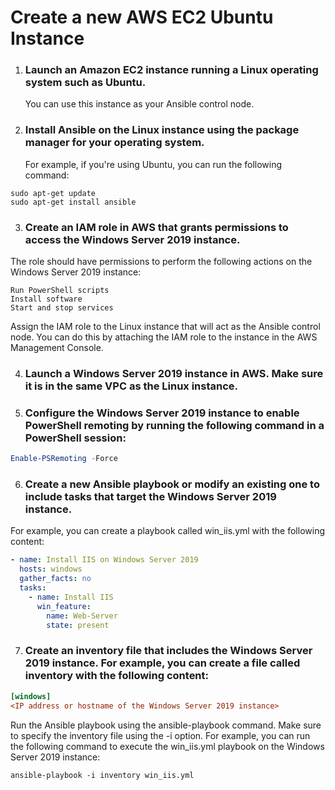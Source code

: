 # Create a new AWS EC2 Ubuntu Instance
1. ### Launch an Amazon EC2 instance running a Linux operating system such as Ubuntu. 
    You can use this instance as your Ansible control node.

2. ### Install Ansible on the Linux instance using the package manager for your operating system. 
    For example, if you're using Ubuntu, you can run the following command:
```
sudo apt-get update
sudo apt-get install ansible
```
3. ### Create an IAM role in AWS that grants permissions to access the Windows Server 2019 instance. 
The role should have permissions to perform the following actions on the Windows Server 2019 instance:

```
Run PowerShell scripts
Install software
Start and stop services
```

Assign the IAM role to the Linux instance that will act as the Ansible control node. 
You can do this by attaching the IAM role to the instance in the AWS Management Console.

4. ### Launch a Windows Server 2019 instance in AWS. Make sure it is in the same VPC as the Linux instance.

5. ### Configure the Windows Server 2019 instance to enable PowerShell remoting by running the following command in a PowerShell session:

```powershell
Enable-PSRemoting -Force
```

6. ### Create a new Ansible playbook or modify an existing one to include tasks that target the Windows Server 2019 instance. 
For example, you can create a playbook called win_iis.yml with the following content:

```yaml
- name: Install IIS on Windows Server 2019
  hosts: windows
  gather_facts: no
  tasks:
    - name: Install IIS
      win_feature:
        name: Web-Server
        state: present
```

7. ### Create an inventory file that includes the Windows Server 2019 instance. For example, you can create a file called inventory with the following content:

```ini
[windows]
<IP address or hostname of the Windows Server 2019 instance>
```
Run the Ansible playbook using the ansible-playbook command. Make sure to specify the inventory file using the -i option. 
For example, you can run the following command to execute the win_iis.yml playbook on the Windows Server 2019 instance:
```ansible
ansible-playbook -i inventory win_iis.yml
```
